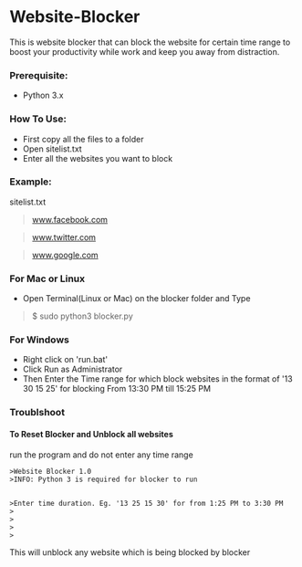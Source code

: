 # Website-Blocker
This is website blocker that can block the website for certain time range to boost your productivity while work and keep you away from distraction.

### Prerequisite:
  - Python 3.x
  
### How To Use:
  - First copy all the files to a folder
  - Open sitelist.txt
  - Enter all the websites you want to block
  ### Example:
  sitelist.txt
 
   >www.facebook.com 
   
   >www.twitter.com 
   
   >www.google.com
  
  ### For Mac or Linux
  - Open Terminal(Linux or Mac) on the blocker folder and Type

   >$ sudo python3 blocker.py
  
  ### For Windows
  - Right click on 'run.bat' 
  - Click Run as Administrator  
  - Then Enter the Time range for which block websites in the format of
  '13 30 15 25' for blocking From 13:30 PM till 15:25 PM
  
  ### Troublshoot
  #### To Reset Blocker and Unblock all websites
  run the program and do not enter any time range

    >Website Blocker 1.0
    >INFO: Python 3 is required for blocker to run


    >Enter time duration. Eg. '13 25 15 30' for from 1:25 PM to 3:30 PM
    >
    >
    >
    >
    
  
  This will unblock any website which is being blocked by blocker
